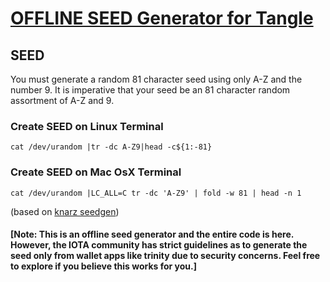 # [OFFLINE SEED Generator for Tangle](https://acycliclabs.github.io/seedgen/)

## SEED
You must generate a random 81 character seed using only A-Z and the number 9. It is imperative that your seed be an 81 character random assortment of A-Z and 9.

### Create SEED on Linux Terminal
```
cat /dev/urandom |tr -dc A-Z9|head -c${1:-81}
```

### Create SEED on Mac OsX Terminal
```
cat /dev/urandom |LC_ALL=C tr -dc 'A-Z9' | fold -w 81 | head -n 1
```

(based on [knarz seedgen](https://knarz.github.io/seedgen/))

#### [Note: This is an offline seed generator and the entire code is here. However, the IOTA community has strict guidelines as to generate the seed only from wallet apps like trinity due to security concerns. Feel free to explore if you believe this works for you.]
